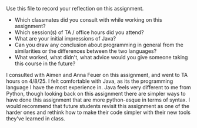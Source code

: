 Use this file to record your reflection on this assignment.

- Which classmates did you consult with while working on this assignment?
- Which session(s) of TA / office hours did you attend?
- What are your initial impressions of Java? 
- Can you draw any conclusion about programming in general from the similarities or the differences between the two languages? 
- What worked, what didn't, what advice would you give someone taking this course in the future?


I consulted with Aimen and Anna Feuer on this assignment, and went to TA hours on 4/8/25. I felt comfortable with Java, as its the programming language I have the most experience in. Java feels very different to me from Python, though looking back on this assignment there are simpler ways to have done this assignment that are more python-esque in terms of syntax. I would recommend that future students revisit this assignment as one of the harder ones and rethink how to make their code simpler with their new tools they've learned in class.